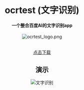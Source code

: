 <div align="center">


<h1>  ocrtest (文字识别) </h1>

#### 一个整合百度AI的文字识别app

![ocrtest_logo.png](https://upload-images.jianshu.io/upload_images/9140378-99d2976eb46f7698.png?imageMogr2/auto-orient/strip%7CimageView2/2/w/1240)

<br />
<a href="https://pan.baidu.com/s/12IgnA0fW2c7Ehrcf4Ply4Q?raw=true">点击下载</a>

<br />

## 演示

![文字识别](https://upload-images.jianshu.io/upload_images/9140378-d82f6a0ac1d24117.gif?imageMogr2/auto-orient/strip%7CimageView2/2/w/280)

